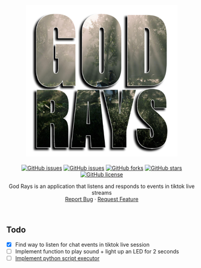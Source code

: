 <br />
<p align="center">
  <a href="https://github.com/bocodes/God-Rays">
    <div align="center" style="font-size: 30px"><img src="public/images/logo.png" height="400px" /></div>
  </a>
  
  <div align="center" style="text-align: center">

  <!-- https://github.com/waldo-vision/waldo.desktop.app/graphs/contributors -->
  [![GitHub issues](https://img.shields.io/github/contributors/bocodes/God-Rays?style=flat-square)](https://github.com/bocodes/God-Rays/graphs/contributers)
  [![GitHub issues](https://img.shields.io/github/issues/bocodes/God-Rays?style=flat-square)](https://github.com/bocodes/God-Rays/issues)
  [![GitHub forks](https://img.shields.io/github/forks/bocodes/God-Rays?style=flat-square)](https://github.com/bocodes/God-Rays/network)
  [![GitHub stars](https://img.shields.io/github/stars/bocodes/God-Rays?style=flat-square)](https://github.com/bocodes/God-Rays/stargazers)
  [![GitHub license](https://img.shields.io/github/license/bocodes/God-Rays?style=flat-square)](https://github.com/bocodes/God-Rays)

  </div>

  <p align="center">
    God Rays is an application that listens and responds to events in tiktok live streams
    <br />
    <a href="https://github.com/bocodes/God-Rays/issues">Report Bug</a>
    ·
    <a href="https://github.com/bocodes/God-Rays/issues">Request Feature</a>
  </p>
</p>
<br>

## Todo
- [x] Find way to listen for chat events in tiktok live session
- [ ] Implement function to play sound + light up an LED for 2 seconds
- [ ] [Implement python script executor](https://stackoverflow.com/a/23452742/10082088)
